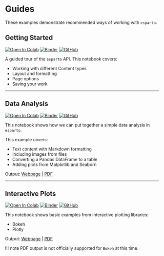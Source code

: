 # Guides

These examples demonstrate recommended ways of working with `esparto`.


## Getting Started

[![Open In Colab](https://colab.research.google.com/assets/colab-badge.svg)](https://colab.research.google.com/github/domvwt/esparto/blob/main/docs/examples/getting-started.ipynb)
[![Binder](https://mybinder.org/badge_logo.svg)](https://mybinder.org/v2/gh/domvwt/esparto/main?filepath=docs%2Fexamples%2Fgetting-started.ipynb)
[![GitHub](https://img.shields.io/badge/view%20on-GitHub-lightgrey)](https://github.com/domvwt/esparto/blob/main/docs/examples/getting-started.ipynb)

A guided tour of the `esparto` API. This notebook covers:

* Working with different Content types
* Layout and formatting
* Page options
* Saving your work

---


## Data Analysis

[![Open In Colab](https://colab.research.google.com/assets/colab-badge.svg)](https://colab.research.google.com/github/domvwt/esparto/blob/main/docs/examples/iris-report.ipynb)
[![Binder](https://mybinder.org/badge_logo.svg)](https://mybinder.org/v2/gh/domvwt/esparto/main?filepath=docs%2Fexamples%2Firis-report.ipynb)
[![GitHub](https://img.shields.io/badge/view%20on-GitHub-lightgrey)](https://github.com/domvwt/esparto/blob/main/docs/examples/iris-report.ipynb)

This notebook shows how we can put together a simple data analysis in `esparto`.

This example covers:

* Text content with Markdown formatting
* Including images from files
* Converting a Pandas DataFrame to a table
* Adding plots from Matplotlib and Seaborn

Output: [Webpage](../examples/iris-report.html) | [PDF](../examples/iris-report.pdf)

----


## Interactive Plots

[![Open In Colab](https://colab.research.google.com/assets/colab-badge.svg)](https://colab.research.google.com/github/domvwt/esparto/blob/main/docs/examples/interactive-plots.ipynb)
[![Binder](https://mybinder.org/badge_logo.svg)](https://mybinder.org/v2/gh/domvwt/esparto/main?filepath=docs%2Fexamples%2Finteractive-plots.ipynb)
[![GitHub](https://img.shields.io/badge/view%20on-GitHub-lightgrey)](https://github.com/domvwt/esparto/blob/main/docs/examples/interactive-plots.ipynb)

This notebook shows basic examples from interactive plotting libraries:

* Bokeh
* Plotly

Output: [Webpage](../examples/interactive-plots.html) | [PDF](../examples/interactive-plots.pdf)

!!! note
    PDF output is not officially supported for `Bokeh` at this time.

<br>
